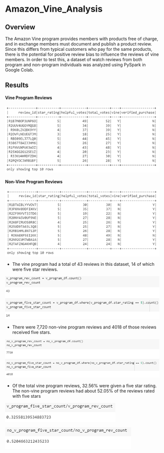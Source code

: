 # Amazon_Vine_Analysis

## Overview
The Amazon Vine program provides members with products free of charge, and in exchange members must document and publish a product review.  Since this differs from typical customers who pay for the same products, there is the potential for positive review bias to influence the reviews of vine members.  In order to test this, a dataset of watch reviews from both program and non-program individuals was analyzed using PySpark in Google Colab.

## Results

#### Vine Program Reviews
![v-prog](https://github.com/Mots94/Amazon_Vine_Analysis/blob/main/Images/vine_program.PNG)  

#### Non-Vine Program Reviews
![no-v-prog](https://github.com/Mots94/Amazon_Vine_Analysis/blob/main/Images/non_vine_program.PNG)

* The vine program had a total of 43 reviews in this dataset, 14 of which were five star reviews.

![v-count](https://github.com/Mots94/Amazon_Vine_Analysis/blob/main/Images/v_program_counts.PNG)

* There were 7,720 non-vine program reviews and 4018 of those reviews received five stars.

![non-v-count](https://github.com/Mots94/Amazon_Vine_Analysis/blob/main/Images/no_v_program_counts.PNG)

* Of the total vine program reviews, 32.56% were given a five star rating.  The non-vine program reviews had about 52.05% of the reviews rated with five stars

![v-perc](https://github.com/Mots94/Amazon_Vine_Analysis/blob/main/Images/v_program_perc.PNG)

![non-v-perc](https://github.com/Mots94/Amazon_Vine_Analysis/blob/main/Images/no_v_program_perc.PNG)